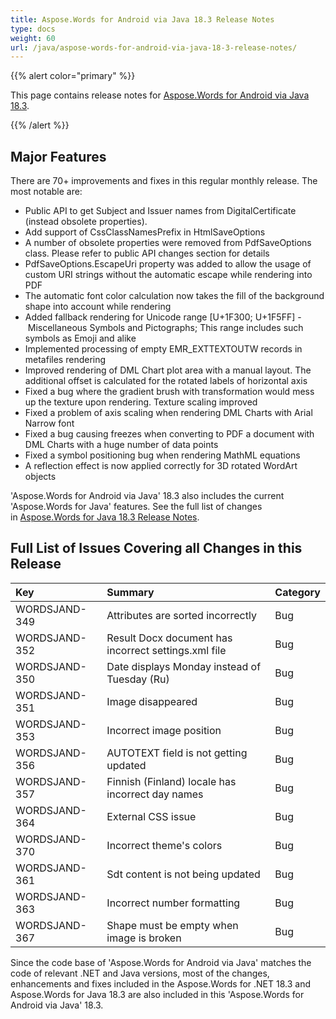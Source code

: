 ```yaml
---
title: Aspose.Words for Android via Java 18.3 Release Notes
type: docs
weight: 60
url: /java/aspose-words-for-android-via-java-18-3-release-notes/
---
```


{{% alert color="primary" %}} 

This page contains release notes for [Aspose.Words for Android via Java 18.3](http://maven.aspose.com/repository/simple/ext-release-local/com/aspose/aspose-words/18.3/).

{{% /alert %}} 

## Major Features

There are 70+ improvements and fixes in this regular monthly release. The most notable are:

- Public API to get Subject and Issuer names from DigitalCertificate (instead obsolete properties).
- Add support of CssClassNamesPrefix in HtmlSaveOptions
- A number of obsolete properties were removed from PdfSaveOptions class. Please refer to public API changes section for details
- PdfSaveOptions.EscapeUri property was added to allow the usage of custom URI strings without the automatic escape while rendering into PDF
- The automatic font color calculation now takes the fill of the background shape into account while rendering
- Added fallback rendering for Unicode range [U+1F300; U+1F5FF] - Miscellaneous Symbols and Pictographs; This range includes such symbols as Emoji and alike
- Implemented processing of empty EMR_EXTTEXTOUTW records in metafiles rendering
- Improved rendering of DML Chart plot area with a manual layout. The additional offset is calculated for the rotated labels of horizontal axis
- Fixed a bug where the gradient brush with transformation would mess up the texture upon rendering. Texture scaling improved
- Fixed a problem of axis scaling when rendering DML Charts with Arial Narrow font
- Fixed a bug causing freezes when converting to PDF a document with DML Charts with a huge number of data points
- Fixed a symbol positioning bug when rendering MathML equations
- A reflection effect is now applied correctly for 3D rotated WordArt objects

'Aspose.Words for Android via Java' 18.3 also includes the current 'Aspose.Words for Java' features. See the full list of changes in [Aspose.Words for Java 18.3 Release Notes](/words/java/aspose-words-for-java-18-3-release-notes/).

## Full List of Issues Covering all Changes in this Release

|Key|Summary|Category|
| :- | :- | :- |
|WORDSJAND-349|Attributes are sorted incorrectly|Bug|
|WORDSJAND-352|Result Docx document has incorrect settings.xml file|Bug|
|WORDSJAND-350|Date displays Monday instead of Tuesday (Ru)|Bug|
|WORDSJAND-351|Image disappeared|Bug|
|WORDSJAND-353|Incorrect image position|Bug|
|WORDSJAND-356|AUTOTEXT field is not getting updated|Bug|
|WORDSJAND-357|Finnish (Finland) locale has incorrect day names|Bug|
|WORDSJAND-364|External CSS issue|Bug|
|WORDSJAND-370|Incorrect theme's colors|Bug|
|WORDSJAND-361|Sdt content is not being updated|Bug|
|WORDSJAND-363|Incorrect number formatting|Bug|
|WORDSJAND-367|Shape must be empty when image is broken|Bug|

Since the code base of 'Aspose.Words for Android via Java' matches the code of relevant .NET and Java versions, most of the changes, enhancements and fixes included in the Aspose.Words for .NET 18.3 and Aspose.Words for Java 18.3 are also included in this 'Aspose.Words for Android via Java' 18.3.
